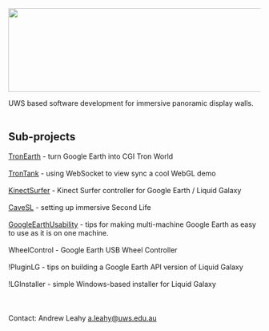 <img width='640' height='167' src='http://lh3.googleusercontent.com/-KxvuA28Afpg/Tg7S4oy-3OI/AAAAAAAABRQ/OjVRK_3jTIM/wonderama%252520final.png'>

UWS based software development for immersive panoramic display walls.<br>
<br>
<h2>Sub-projects</h2>

<a href='TronEarth.md'>TronEarth</a> - turn Google Earth into CGI Tron World<br>
<br>
<a href='TronTank.md'>TronTank</a> - using WebSocket to view sync a cool WebGL demo<br>
<br>
<a href='KinectSurfer.md'>KinectSurfer</a> - Kinect Surfer controller for Google Earth / Liquid Galaxy<br>
<br>
<a href='CaveSL.md'>CaveSL</a> - setting up immersive Second Life<br>
<br>
<a href='GoogleEarthUsability.md'>GoogleEarthUsability</a> - tips for making multi-machine Google Earth as easy to use as it is on one machine.<br>
<br>
WheelControl - Google Earth USB Wheel Controller<br>
<br>
!PluginLG - tips on building a Google Earth API version of Liquid Galaxy<br>
<br>
!LGInstaller - simple Windows-based installer for Liquid Galaxy<br>
<br>
<br>
<br>
Contact: Andrew Leahy a.leahy@uws.edu.au